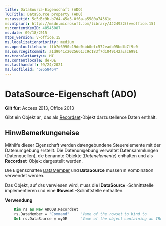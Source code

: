 ```yaml
---
title: DataSource-Eigenschaft (ADO)
TOCTitle: DataSource property (ADO)
ms:assetid: 5c5d6c9b-b7d4-45a5-0f6a-a5580a74361e
ms:mtpsurl: https://msdn.microsoft.com/library/JJ249325(v=office.15)
ms:contentKeyID: 48545087
ms.date: 09/18/2015
mtps_version: v=office.15
ms.localizationpriority: medium
ms.openlocfilehash: ffb7d6990c19dd0abb0efc572eadb95bdfb7f9c0
ms.sourcegitcommit: a1d9041c20256616c9c183f7d1049142a7ac6991
ms.translationtype: MT
ms.contentlocale: de-DE
ms.lasthandoff: 09/24/2021
ms.locfileid: "59558464"
---
```

# <a name="datasource-property-ado"></a>DataSource-Eigenschaft (ADO)


**Gilt für**: Access 2013, Office 2013

Gibt ein Objekt an, das als [Recordset](recordset-object-ado.md)-Objekt darzustellende Daten enthält.

## <a name="remarks"></a>HinwBemerkungeneise

Mithilfe dieser Eigenschaft werden datengebundene Steuerelemente mit der Datenumgebung erstellt. Die Datenumgebung verwaltet Datensammlungen (Datenquellen), die benannte Objekte (*Datenelemente*) enthalten und als **Recordset**-Objekt dargestellt werden.

Die Eigenschaften [DataMember](datamember-property-ado.md) und **DataSource** müssen in Kombination verwendet werden.

Das Objekt, auf das verwiesen wird, muss die **IDataSource** -Schnittstelle implementieren und eine **IRowset** -Schnittstelle enthalten.

**Verwendung**

```vb
    Dim rs as New ADODB.Recordset
    rs.DataMember = "Command"     'Name of the rowset to bind to
    Set rs.DataSource = myDE      'Name of the object containing an IRowset
```
